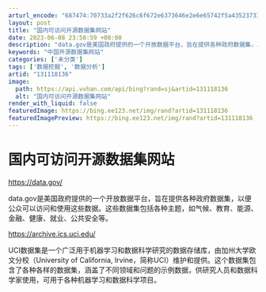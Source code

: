 ```yaml
---
arturl_encode: "687474:70733a2f2f626c6f672e6373646e2e6e65742f5a435237332f:61727469636c652f64657461696c732f313331313138313336"
layout: post
title: "国内可访问开源数据集网站"
date: 2023-06-08 23:50:59 +08:00
description: "data.gov是美国政府提供的一个开放数据平台，旨在提供各种政府数据集，以便公众可以访问和使用这些"
keywords: "中国开源数据集网站"
categories: ['未分类']
tags: ['数据挖掘', '数据分析']
artid: "131118136"
image:
  path: https://api.vvhan.com/api/bing?rand=sj&artid=131118136
  alt: "国内可访问开源数据集网站"
render_with_liquid: false
featuredImage: https://bing.ee123.net/img/rand?artid=131118136
featuredImagePreview: https://bing.ee123.net/img/rand?artid=131118136
---
```


# 国内可访问开源数据集网站

<https://data.gov/>
  
data.gov是美国政府提供的一个开放数据平台，旨在提供各种政府数据集，以便公众可以访问和使用这些数据。这些数据集包括各种主题，如气候、教育、能源、金融、健康、就业、公共安全等。

<https://archive.ics.uci.edu/>
  
UCI数据集是一个广泛用于机器学习和数据科学研究的数据存储库，由加州大学欧文分校（University of California, Irvine，简称UCI）维护和提供。这个数据集包含了各种各样的数据集，涵盖了不同领域和问题的示例数据，供研究人员和数据科学家使用，可用于各种机器学习和数据科学项目。
